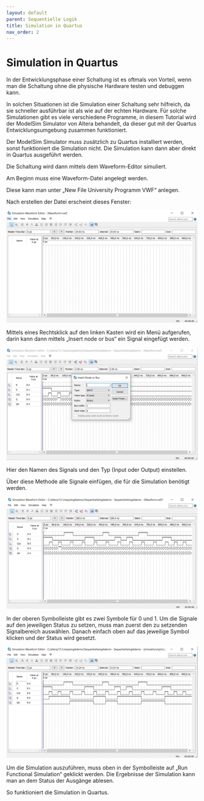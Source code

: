 ```yaml
---
layout: default
parent: Sequentielle Logik
title: Simulation in Quartus
nav_order: 2
---
```

# Simulation in Quartus


In der Entwicklungsphase einer Schaltung ist es oftmals von Vorteil, wenn man die Schaltung ohne die physische Hardware testen und debuggen kann.

In solchen Situationen ist die Simulation einer Schaltung sehr hilfreich, da sie schneller ausführbar ist als wie auf der echten Hardware. Für solche Simulationen gibt es viele verschiedene Programme, in diesem Tutorial wird der ModelSim Simulator von Altera behandelt, da dieser gut mit der Quartus Entwicklungsumgebung zusammen funktioniert.

Der ModelSim Simulator muss zusätzlich zu Quartus installiert werden, sonst funktioniert die Simulation nicht. Die Simulation kann dann aber direkt in Quartus ausgeführt werden.

Die Schaltung wird dann mittels dem Waveform-Editor simuliert.

Am Beginn muss eine Waveform-Datei angelegt werden.

Diese kann man unter „New File University Programm VWF“ anlegen.

Nach erstellen der Datei erscheint dieses Fenster:

![Simulation-01](../assets/simulation01.png)

Mittels eines Rechtsklick auf den linken Kasten wird ein Menü aufgerufen, darin kann dann mittels „Insert node or bus“ ein Signal eingefügt werden.

![Simulation-02](../assets/simulation2.png)

Hier den Namen des Signals und den Typ (Input oder Output) einstellen.

Über diese Methode alle Signale einfügen, die für die Simulation benötigt werden.

![Simulation-03](../assets/simulation3.png)

In der oberen Symbolleiste gibt es zwei Symbole für 0 und 1. Um die Signale auf den jeweiligen Status zu setzen, muss man zuerst den zu setzenden Signalbereich auswählen. Danach einfach oben auf das jeweilige Symbol klicken und der Status wird gesetzt.

![Simulation-04](../assets/simulation4.png)

Um die Simulation auszuführen, muss oben in der Symbolleiste auf „Run Functional Simulation“ geklickt werden. Die Ergebnisse der Simulation kann man an dem Status der Ausgänge ablesen.

So funktioniert die Simulation in Quartus.